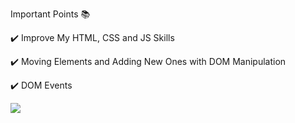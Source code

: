 Important Points 📚

✔️ Improve My HTML, CSS and JS Skills

✔️ Moving Elements and Adding New Ones with DOM Manipulation

✔️ DOM Events

![](https://media.giphy.com/media/ZgTR3UQ9XAWDvqy9jv/giphy.gif)

